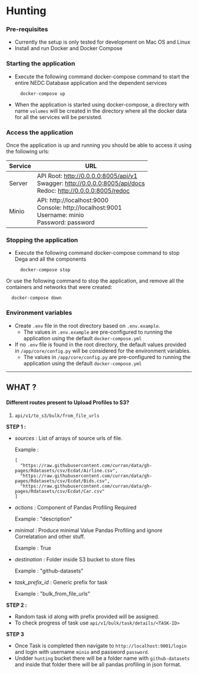 # Hunting

### Pre-requisites

- Currently the setup is only tested for development on Mac OS and Linux
- Install and run Docker and Docker Compose

### Starting the application

- Execute the following command docker-compose command to start the entire NEDC Database application and the dependent services

  ```
    docker-compose up
  ```

- When the application is started using docker-compose, a directory with name `volumes` will be created in the directory where all the docker data for all the services will be persisted.

### Access the application

Once the application is up and running you should be able to access it using the following urls:

| Service | URL |
|--|--|
| Server | API Root: http://0.0.0.0:8005/api/v1 <br> Swagger: http://0.0.0.0:8005/api/docs <br> Redoc: http://0.0.0.0:8005/redoc|
| Minio | API: http://localhost:9000 <br> Console: http://localhost:9001 <br> Username: minio <br> Password: password|


### Stopping the application

- Execute the following command docker-compose command to stop Dega and all the components

  ```
    docker-compose stop
  ```

Or use the following command to stop the application, and remove all the containers and networks that were created:

  ```
    docker-compose down
  ```

### Environment variables

- Create `.env` file in the root directory based on `.env.example`. 
    - The values in `.env.example` are pre-configured to running the application using the default `docker-compose.yml`
- If no `.env` file is found in the root directory, the default values provided in `/app/core/config.py` will be considered for the environment variables.
    - The values in `/app/core/config.py` are pre-configured to running the application using the default `docker-compose.yml`

---------

## WHAT ? 

#### Different routes present to Upload Profiles to S3? 

1. `api/v1/to_s3/bulk/from_file_urls` 

  **STEP 1 :**

 - *sources* : List of arrays of source urls of file.

    Example : 
      ```
      [
        "https://raw.githubusercontent.com/curran/data/gh-pages/Rdatasets/csv/Ecdat/Airline.csv",
        "https://raw.githubusercontent.com/curran/data/gh-pages/Rdatasets/csv/Ecdat/Bids.csv",
        "https://raw.githubusercontent.com/curran/data/gh-pages/Rdatasets/csv/Ecdat/Car.csv"
      ]
      ```
- *actions* : Component of Pandas Profiling Required  

    Example : "description"
  
- *minimal* : Produce minimal Value Pandas Profiling and ignore Correlatation and other stuff.

    Example : True

- *destination* : Folder inside S3 bucket to store files 

    Example : "github-datasets"

- *task_prefix_id* : Generic prefix for task 

    Example : "bulk_from_file_urls"

**STEP 2 :**

- Random task id along with prefix provided will be assigned.
- To check progress of task use `api/v1/bulk/task/details/<TASK-ID>` 

**STEP 3** 

- Once Task is completed then navigate to `http://localhost:9001/login` and login with username  `minio` and password `password`.
- Undder `hunting` bucket there will be a folder name with `github-datasets` and inside that folder there will be all pandas profiling in json format.